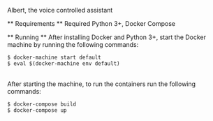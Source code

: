 Albert, the voice controlled assistant

** Requirements **
Required Python 3+, Docker Compose

** Running **
After installing Docker and Python 3+, start the Docker machine by running the following commands:
```
$ docker-machine start default
$ eval $(docker-machine env default)
```
\
After starting the machine, to run the containers run the following commands:
```
$ docker-compose build
$ docker-compose up
```
